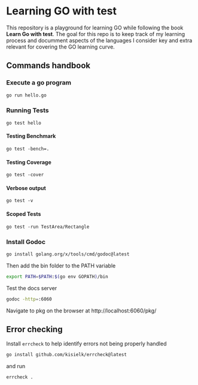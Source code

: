 # Learning GO with test

This repository is a playground for learning GO while following the book **Learn Go with test**.
The goal for this repo is to keep track of my learning process and documment aspects of the languages I consider key
and extra relevant for covering the GO learning curve.


## Commands handbook

### Execute a go program
```bash
go run hello.go
```

### Running Tests
```
go test hello
```

#### Testing Benchmark
```
go test -bench=.
```

#### Testing Coverage
```
go test -cover
```

#### Verbose output
```
go test -v
```


#### Scoped Tests
```
go test -run TestArea/Rectangle
```

### Install Godoc

```bash
go install golang.org/x/tools/cmd/godoc@latest
```
Then add the bin folder to the PATH variable

```bash
export PATH=$PATH:$(go env GOPATH)/bin
```

Test the docs server

```bash
godoc -http=:6060
```

Navigate to pkg on the browser at http://localhost:6060/pkg/


## Error checking

Install `errcheck` to help identify errors not being properly handled

```bash
go install github.com/kisielk/errcheck@latest
```
and run 

```bash
errcheck .
```
